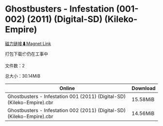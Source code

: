 # Ghostbusters - Infestation (001-002) (2011) (Digital-SD) (Kileko-Empire)

[磁力链接⬇Magnet Link](magnet:?xt=urn:btih:df077c29af3c77ac27c3df95e171a01333c771e7&dn=Ghostbusters%20-%20Infestation%20%28001-002%29%20%282011%29%20%28Digital-SD%29%20%28Kileko-Empire%29)

打包下载📦仍在工事中

文件数：2

总大小：30.14MiB

Online | Download
--- | ---
Ghostbusters - Infestation 001 (2011) (Digital-SD) (Kileko-Empire).cbr | 15.58MiB
Ghostbusters - Infestation 002 (2011) (Digital-SD) (Kileko-Empire).cbr | 14.56MiB